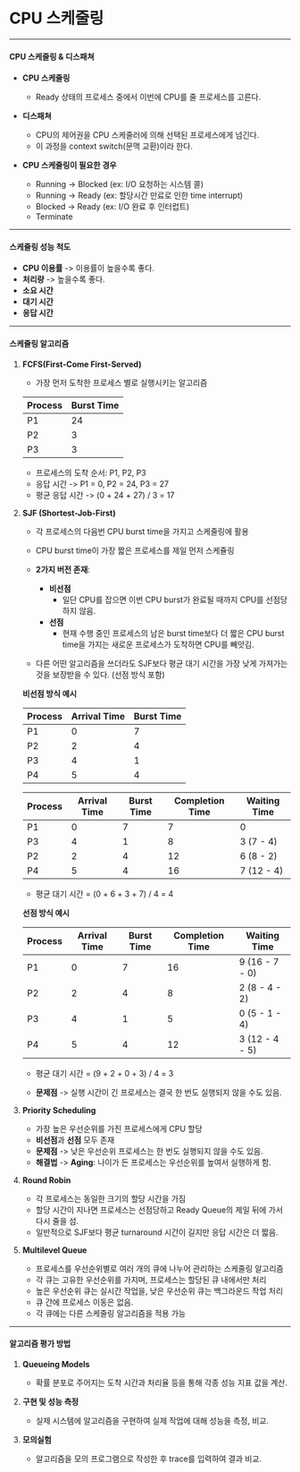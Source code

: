 # CPU 스케줄링

---

#### CPU 스케줄링 & 디스패쳐

- **CPU 스케줄링**

  - Ready 상태의 프로세스 중에서 이번에 CPU를 줄 프로세스를 고른다.

- **디스패쳐**

  - CPU의 제어권을 CPU 스케줄러에 의해 선택된 프로세스에게 넘긴다.
  - 이 과정을 context switch(문맥 교환)이라 한다.

- **CPU 스케줄링이 필요한 경우**
  - Running -> Blocked (ex: I/O 요청하는 시스템 콜)
  - Running -> Ready (ex: 할당시간 만료로 인한 time interrupt)
  - Blocked -> Ready (ex: I/O 완료 후 인터럽트)
  - Terminate

---

#### 스케쥴링 성능 척도

- **CPU 이용률** -> 이용률이 높을수록 좋다.
- **처리량** -> 높을수록 좋다.
- **소요 시간**
- **대기 시간**
- **응답 시간**

---

#### 스케쥴링 알고리즘

1. **FCFS(First-Come First-Served)**

   - 가장 먼저 도착한 프로세스 별로 실행시키는 알고리즘

   | Process | Burst Time |
   | ------- | ---------- |
   | P1      | 24         |
   | P2      | 3          |
   | P3      | 3          |

   - 프로세스의 도착 순서: P1, P2, P3
   - 응답 시간 -> P1 = 0, P2 = 24, P3 = 27
   - 평균 응답 시간 -> (0 + 24 + 27) / 3 = 17

2. **SJF (Shortest-Job-First)**

   - 각 프로세스의 다음번 CPU burst time을 가지고 스케줄링에 활용
   - CPU burst time이 가장 짧은 프로세스를 제일 먼저 스케쥴링
   - **2가지 버전 존재**:

     - **비선점**
       - 일단 CPU를 잡으면 이번 CPU burst가 완료될 때까지 CPU를 선점당하지 않음.
     - **선점**
       - 현재 수행 중인 프로세스의 남은 burst time보다 더 짧은 CPU burst time을 가지는 새로운 프로세스가 도착하면 CPU를 빼앗김.

   - 다른 어떤 알고리즘을 쓰더라도 SJF보다 평균 대기 시간을 가장 낮게 가져가는 것을 보장받을 수 있다. (선점 방식 포함)

   **비선점 방식 예시**

   | Process | Arrival Time | Burst Time |
   | ------- | ------------ | ---------- |
   | P1      | 0            | 7          |
   | P2      | 2            | 4          |
   | P3      | 4            | 1          |
   | P4      | 5            | 4          |

   | Process | Arrival Time | Burst Time | Completion Time | Waiting Time |
   | ------- | ------------ | ---------- | --------------- | ------------ |
   | P1      | 0            | 7          | 7               | 0            |
   | P3      | 4            | 1          | 8               | 3 (7 - 4)    |
   | P2      | 2            | 4          | 12              | 6 (8 - 2)    |
   | P4      | 5            | 4          | 16              | 7 (12 - 4)   |

   - 평균 대기 시간 = (0 + 6 + 3 + 7) / 4 = 4

   **선점 방식 예시**

   | Process | Arrival Time | Burst Time | Completion Time | Waiting Time   |
   | ------- | ------------ | ---------- | --------------- | -------------- |
   | P1      | 0            | 7          | 16              | 9 (16 - 7 - 0) |
   | P2      | 2            | 4          | 8               | 2 (8 - 4 - 2)  |
   | P3      | 4            | 1          | 5               | 0 (5 - 1 - 4)  |
   | P4      | 5            | 4          | 12              | 3 (12 - 4 - 5) |

   - 평균 대기 시간 = (9 + 2 + 0 + 3) / 4 = 3

   - **문제점** -> 실행 시간이 긴 프로세스는 결국 한 번도 실행되지 않을 수도 있음.

3. **Priority Scheduling**

   - 가장 높은 우선순위를 가진 프로세스에게 CPU 할당
   - **비선점**과 **선점** 모두 존재
   - **문제점** -> 낮은 우선순위 프로세스는 한 번도 실행되지 않을 수도 있음.
   - **해결법** -> **Aging**: 나이가 든 프로세스는 우선순위를 높여서 실행하게 함.

4. **Round Robin**

   - 각 프로세스는 동일한 크기의 할당 시간을 가짐
   - 할당 시간이 지나면 프로세스는 선점당하고 Ready Queue의 제일 뒤에 가서 다시 줄을 섬.
   - 일반적으로 SJF보다 평균 turnaround 시간이 길지만 응답 시간은 더 짧음.

5. **Multilevel Queue**

   - 프로세스를 우선순위별로 여러 개의 큐에 나누어 관리하는 스케줄링 알고리즘
   - 각 큐는 고유한 우선순위를 가지며, 프로세스는 할당된 큐 내에서만 처리
   - 높은 우선순위 큐는 실시간 작업을, 낮은 우선순위 큐는 백그라운드 작업 처리
   - 큐 간에 프로세스 이동은 없음.
   - 각 큐에는 다른 스케줄링 알고리즘을 적용 가능

---

#### 알고리즘 평가 방법

1. **Queueing Models**

   - 확률 분포로 주어지는 도착 시간과 처리율 등을 통해 각종 성능 지표 값을 계산.

2. **구현 및 성능 측정**

   - 실제 시스템에 알고리즘을 구현하여 실제 작업에 대해 성능을 측정, 비교.

3. **모의실험**

   - 알고리즘을 모의 프로그램으로 작성한 후 trace를 입력하여 결과 비교.
